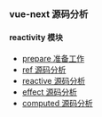 ### vue-next 源码分析

#### reactivity 模块
* [prepare 准备工作](https://github.com/HUYIJUNCODING/vue-next-analysis/blob/master/doc/prepare.md)
* [ref 源码分析](https://github.com/HUYIJUNCODING/vue-next-analysis/blob/master/doc/ref.md)
* [reactive 源码分析]()
* [effect 源码分析]()
* [computed 源码分析]()
